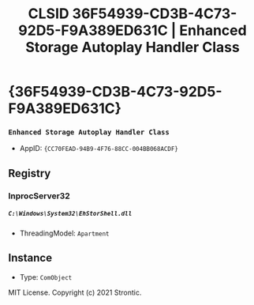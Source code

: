 ﻿---
title: "CLSID 36F54939-CD3B-4C73-92D5-F9A389ED631C | Enhanced Storage Autoplay Handler Class"
excerpt: What is COM-Object CLSID 36F54939-CD3B-4C73-92D5-F9A389ED631C?
---

# {36F54939-CD3B-4C73-92D5-F9A389ED631C}

### `Enhanced Storage Autoplay Handler Class`
* AppID: `{CC70FEAD-94B9-4F76-88CC-004BB068ACDF}`

## Registry


### InprocServer32

##### `C:\Windows\System32\EhStorShell.dll`
* ThreadingModel: `Apartment`

## Instance

* Type: `ComObject`

MIT License. Copyright (c) 2021 Strontic.


